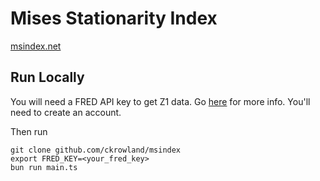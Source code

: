 # Mises Stationarity Index
[msindex.net](https://www.msindex.net)

## Run Locally
You will need a FRED API key to get Z1 data. Go [here](https://fred.stlouisfed.org/docs/api/api_key.html) for more info. You'll need to create an account.

Then run
```
git clone github.com/ckrowland/msindex
export FRED_KEY=<your_fred_key>
bun run main.ts
```
